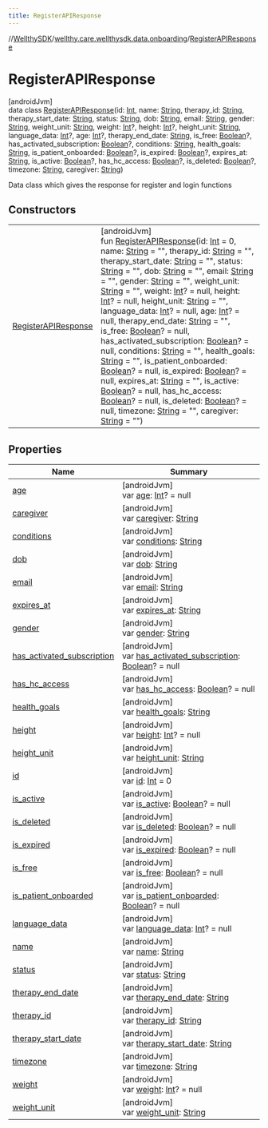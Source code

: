 ```yaml
---
title: RegisterAPIResponse
---
```

//[WellthySDK](../../../index.html)/[wellthy.care.wellthysdk.data.onboarding](../index.html)/[RegisterAPIResponse](index.html)



# RegisterAPIResponse



[androidJvm]\
data class [RegisterAPIResponse](index.html)(id: [Int](https://kotlinlang.org/api/latest/jvm/stdlib/kotlin/-int/index.html), name: [String](https://kotlinlang.org/api/latest/jvm/stdlib/kotlin/-string/index.html), therapy_id: [String](https://kotlinlang.org/api/latest/jvm/stdlib/kotlin/-string/index.html), therapy_start_date: [String](https://kotlinlang.org/api/latest/jvm/stdlib/kotlin/-string/index.html), status: [String](https://kotlinlang.org/api/latest/jvm/stdlib/kotlin/-string/index.html), dob: [String](https://kotlinlang.org/api/latest/jvm/stdlib/kotlin/-string/index.html), email: [String](https://kotlinlang.org/api/latest/jvm/stdlib/kotlin/-string/index.html), gender: [String](https://kotlinlang.org/api/latest/jvm/stdlib/kotlin/-string/index.html), weight_unit: [String](https://kotlinlang.org/api/latest/jvm/stdlib/kotlin/-string/index.html), weight: [Int](https://kotlinlang.org/api/latest/jvm/stdlib/kotlin/-int/index.html)?, height: [Int](https://kotlinlang.org/api/latest/jvm/stdlib/kotlin/-int/index.html)?, height_unit: [String](https://kotlinlang.org/api/latest/jvm/stdlib/kotlin/-string/index.html), language_data: [Int](https://kotlinlang.org/api/latest/jvm/stdlib/kotlin/-int/index.html)?, age: [Int](https://kotlinlang.org/api/latest/jvm/stdlib/kotlin/-int/index.html)?, therapy_end_date: [String](https://kotlinlang.org/api/latest/jvm/stdlib/kotlin/-string/index.html), is_free: [Boolean](https://kotlinlang.org/api/latest/jvm/stdlib/kotlin/-boolean/index.html)?, has_activated_subscription: [Boolean](https://kotlinlang.org/api/latest/jvm/stdlib/kotlin/-boolean/index.html)?, conditions: [String](https://kotlinlang.org/api/latest/jvm/stdlib/kotlin/-string/index.html), health_goals: [String](https://kotlinlang.org/api/latest/jvm/stdlib/kotlin/-string/index.html), is_patient_onboarded: [Boolean](https://kotlinlang.org/api/latest/jvm/stdlib/kotlin/-boolean/index.html)?, is_expired: [Boolean](https://kotlinlang.org/api/latest/jvm/stdlib/kotlin/-boolean/index.html)?, expires_at: [String](https://kotlinlang.org/api/latest/jvm/stdlib/kotlin/-string/index.html), is_active: [Boolean](https://kotlinlang.org/api/latest/jvm/stdlib/kotlin/-boolean/index.html)?, has_hc_access: [Boolean](https://kotlinlang.org/api/latest/jvm/stdlib/kotlin/-boolean/index.html)?, is_deleted: [Boolean](https://kotlinlang.org/api/latest/jvm/stdlib/kotlin/-boolean/index.html)?, timezone: [String](https://kotlinlang.org/api/latest/jvm/stdlib/kotlin/-string/index.html), caregiver: [String](https://kotlinlang.org/api/latest/jvm/stdlib/kotlin/-string/index.html))

Data class which gives the response for register and login functions



## Constructors


| | |
|---|---|
| [RegisterAPIResponse](-register-a-p-i-response.html) | [androidJvm]<br>fun [RegisterAPIResponse](-register-a-p-i-response.html)(id: [Int](https://kotlinlang.org/api/latest/jvm/stdlib/kotlin/-int/index.html) = 0, name: [String](https://kotlinlang.org/api/latest/jvm/stdlib/kotlin/-string/index.html) = "", therapy_id: [String](https://kotlinlang.org/api/latest/jvm/stdlib/kotlin/-string/index.html) = "", therapy_start_date: [String](https://kotlinlang.org/api/latest/jvm/stdlib/kotlin/-string/index.html) = "", status: [String](https://kotlinlang.org/api/latest/jvm/stdlib/kotlin/-string/index.html) = "", dob: [String](https://kotlinlang.org/api/latest/jvm/stdlib/kotlin/-string/index.html) = "", email: [String](https://kotlinlang.org/api/latest/jvm/stdlib/kotlin/-string/index.html) = "", gender: [String](https://kotlinlang.org/api/latest/jvm/stdlib/kotlin/-string/index.html) = "", weight_unit: [String](https://kotlinlang.org/api/latest/jvm/stdlib/kotlin/-string/index.html) = "", weight: [Int](https://kotlinlang.org/api/latest/jvm/stdlib/kotlin/-int/index.html)? = null, height: [Int](https://kotlinlang.org/api/latest/jvm/stdlib/kotlin/-int/index.html)? = null, height_unit: [String](https://kotlinlang.org/api/latest/jvm/stdlib/kotlin/-string/index.html) = "", language_data: [Int](https://kotlinlang.org/api/latest/jvm/stdlib/kotlin/-int/index.html)? = null, age: [Int](https://kotlinlang.org/api/latest/jvm/stdlib/kotlin/-int/index.html)? = null, therapy_end_date: [String](https://kotlinlang.org/api/latest/jvm/stdlib/kotlin/-string/index.html) = "", is_free: [Boolean](https://kotlinlang.org/api/latest/jvm/stdlib/kotlin/-boolean/index.html)? = null, has_activated_subscription: [Boolean](https://kotlinlang.org/api/latest/jvm/stdlib/kotlin/-boolean/index.html)? = null, conditions: [String](https://kotlinlang.org/api/latest/jvm/stdlib/kotlin/-string/index.html) = "", health_goals: [String](https://kotlinlang.org/api/latest/jvm/stdlib/kotlin/-string/index.html) = "", is_patient_onboarded: [Boolean](https://kotlinlang.org/api/latest/jvm/stdlib/kotlin/-boolean/index.html)? = null, is_expired: [Boolean](https://kotlinlang.org/api/latest/jvm/stdlib/kotlin/-boolean/index.html)? = null, expires_at: [String](https://kotlinlang.org/api/latest/jvm/stdlib/kotlin/-string/index.html) = "", is_active: [Boolean](https://kotlinlang.org/api/latest/jvm/stdlib/kotlin/-boolean/index.html)? = null, has_hc_access: [Boolean](https://kotlinlang.org/api/latest/jvm/stdlib/kotlin/-boolean/index.html)? = null, is_deleted: [Boolean](https://kotlinlang.org/api/latest/jvm/stdlib/kotlin/-boolean/index.html)? = null, timezone: [String](https://kotlinlang.org/api/latest/jvm/stdlib/kotlin/-string/index.html) = "", caregiver: [String](https://kotlinlang.org/api/latest/jvm/stdlib/kotlin/-string/index.html) = "") |


## Properties


| Name | Summary |
|---|---|
| [age](age.html) | [androidJvm]<br>var [age](age.html): [Int](https://kotlinlang.org/api/latest/jvm/stdlib/kotlin/-int/index.html)? = null |
| [caregiver](caregiver.html) | [androidJvm]<br>var [caregiver](caregiver.html): [String](https://kotlinlang.org/api/latest/jvm/stdlib/kotlin/-string/index.html) |
| [conditions](conditions.html) | [androidJvm]<br>var [conditions](conditions.html): [String](https://kotlinlang.org/api/latest/jvm/stdlib/kotlin/-string/index.html) |
| [dob](dob.html) | [androidJvm]<br>var [dob](dob.html): [String](https://kotlinlang.org/api/latest/jvm/stdlib/kotlin/-string/index.html) |
| [email](email.html) | [androidJvm]<br>var [email](email.html): [String](https://kotlinlang.org/api/latest/jvm/stdlib/kotlin/-string/index.html) |
| [expires_at](expires_at.html) | [androidJvm]<br>var [expires_at](expires_at.html): [String](https://kotlinlang.org/api/latest/jvm/stdlib/kotlin/-string/index.html) |
| [gender](gender.html) | [androidJvm]<br>var [gender](gender.html): [String](https://kotlinlang.org/api/latest/jvm/stdlib/kotlin/-string/index.html) |
| [has_activated_subscription](has_activated_subscription.html) | [androidJvm]<br>var [has_activated_subscription](has_activated_subscription.html): [Boolean](https://kotlinlang.org/api/latest/jvm/stdlib/kotlin/-boolean/index.html)? = null |
| [has_hc_access](has_hc_access.html) | [androidJvm]<br>var [has_hc_access](has_hc_access.html): [Boolean](https://kotlinlang.org/api/latest/jvm/stdlib/kotlin/-boolean/index.html)? = null |
| [health_goals](health_goals.html) | [androidJvm]<br>var [health_goals](health_goals.html): [String](https://kotlinlang.org/api/latest/jvm/stdlib/kotlin/-string/index.html) |
| [height](height.html) | [androidJvm]<br>var [height](height.html): [Int](https://kotlinlang.org/api/latest/jvm/stdlib/kotlin/-int/index.html)? = null |
| [height_unit](height_unit.html) | [androidJvm]<br>var [height_unit](height_unit.html): [String](https://kotlinlang.org/api/latest/jvm/stdlib/kotlin/-string/index.html) |
| [id](id.html) | [androidJvm]<br>var [id](id.html): [Int](https://kotlinlang.org/api/latest/jvm/stdlib/kotlin/-int/index.html) = 0 |
| [is_active](is_active.html) | [androidJvm]<br>var [is_active](is_active.html): [Boolean](https://kotlinlang.org/api/latest/jvm/stdlib/kotlin/-boolean/index.html)? = null |
| [is_deleted](is_deleted.html) | [androidJvm]<br>var [is_deleted](is_deleted.html): [Boolean](https://kotlinlang.org/api/latest/jvm/stdlib/kotlin/-boolean/index.html)? = null |
| [is_expired](is_expired.html) | [androidJvm]<br>var [is_expired](is_expired.html): [Boolean](https://kotlinlang.org/api/latest/jvm/stdlib/kotlin/-boolean/index.html)? = null |
| [is_free](is_free.html) | [androidJvm]<br>var [is_free](is_free.html): [Boolean](https://kotlinlang.org/api/latest/jvm/stdlib/kotlin/-boolean/index.html)? = null |
| [is_patient_onboarded](is_patient_onboarded.html) | [androidJvm]<br>var [is_patient_onboarded](is_patient_onboarded.html): [Boolean](https://kotlinlang.org/api/latest/jvm/stdlib/kotlin/-boolean/index.html)? = null |
| [language_data](language_data.html) | [androidJvm]<br>var [language_data](language_data.html): [Int](https://kotlinlang.org/api/latest/jvm/stdlib/kotlin/-int/index.html)? = null |
| [name](name.html) | [androidJvm]<br>var [name](name.html): [String](https://kotlinlang.org/api/latest/jvm/stdlib/kotlin/-string/index.html) |
| [status](status.html) | [androidJvm]<br>var [status](status.html): [String](https://kotlinlang.org/api/latest/jvm/stdlib/kotlin/-string/index.html) |
| [therapy_end_date](therapy_end_date.html) | [androidJvm]<br>var [therapy_end_date](therapy_end_date.html): [String](https://kotlinlang.org/api/latest/jvm/stdlib/kotlin/-string/index.html) |
| [therapy_id](therapy_id.html) | [androidJvm]<br>var [therapy_id](therapy_id.html): [String](https://kotlinlang.org/api/latest/jvm/stdlib/kotlin/-string/index.html) |
| [therapy_start_date](therapy_start_date.html) | [androidJvm]<br>var [therapy_start_date](therapy_start_date.html): [String](https://kotlinlang.org/api/latest/jvm/stdlib/kotlin/-string/index.html) |
| [timezone](timezone.html) | [androidJvm]<br>var [timezone](timezone.html): [String](https://kotlinlang.org/api/latest/jvm/stdlib/kotlin/-string/index.html) |
| [weight](weight.html) | [androidJvm]<br>var [weight](weight.html): [Int](https://kotlinlang.org/api/latest/jvm/stdlib/kotlin/-int/index.html)? = null |
| [weight_unit](weight_unit.html) | [androidJvm]<br>var [weight_unit](weight_unit.html): [String](https://kotlinlang.org/api/latest/jvm/stdlib/kotlin/-string/index.html) |

